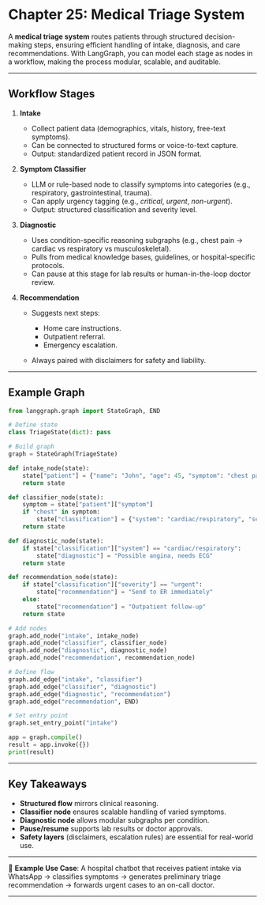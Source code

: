 # Chapter 25: Medical Triage System

A **medical triage system** routes patients through structured decision-making steps, ensuring efficient handling of intake, diagnosis, and care recommendations. With LangGraph, you can model each stage as nodes in a workflow, making the process modular, scalable, and auditable.

---

## Workflow Stages

1. **Intake**

   * Collect patient data (demographics, vitals, history, free-text symptoms).
   * Can be connected to structured forms or voice-to-text capture.
   * Output: standardized patient record in JSON format.

2. **Symptom Classifier**

   * LLM or rule-based node to classify symptoms into categories (e.g., respiratory, gastrointestinal, trauma).
   * Can apply urgency tagging (e.g., *critical*, *urgent*, *non-urgent*).
   * Output: structured classification and severity level.

3. **Diagnostic**

   * Uses condition-specific reasoning subgraphs (e.g., chest pain → cardiac vs respiratory vs musculoskeletal).
   * Pulls from medical knowledge bases, guidelines, or hospital-specific protocols.
   * Can pause at this stage for lab results or human-in-the-loop doctor review.

4. **Recommendation**

   * Suggests next steps:

     * Home care instructions.
     * Outpatient referral.
     * Emergency escalation.
   * Always paired with disclaimers for safety and liability.

---

## Example Graph

```python
from langgraph.graph import StateGraph, END

# Define state
class TriageState(dict): pass

# Build graph
graph = StateGraph(TriageState)

def intake_node(state):
    state["patient"] = {"name": "John", "age": 45, "symptom": "chest pain"}
    return state

def classifier_node(state):
    symptom = state["patient"]["symptom"]
    if "chest" in symptom:
        state["classification"] = {"system": "cardiac/respiratory", "severity": "urgent"}
    return state

def diagnostic_node(state):
    if state["classification"]["system"] == "cardiac/respiratory":
        state["diagnostic"] = "Possible angina, needs ECG"
    return state

def recommendation_node(state):
    if state["classification"]["severity"] == "urgent":
        state["recommendation"] = "Send to ER immediately"
    else:
        state["recommendation"] = "Outpatient follow-up"
    return state

# Add nodes
graph.add_node("intake", intake_node)
graph.add_node("classifier", classifier_node)
graph.add_node("diagnostic", diagnostic_node)
graph.add_node("recommendation", recommendation_node)

# Define flow
graph.add_edge("intake", "classifier")
graph.add_edge("classifier", "diagnostic")
graph.add_edge("diagnostic", "recommendation")
graph.add_edge("recommendation", END)

# Set entry point
graph.set_entry_point("intake")

app = graph.compile()
result = app.invoke({})
print(result)
```

---

## Key Takeaways

* **Structured flow** mirrors clinical reasoning.
* **Classifier node** ensures scalable handling of varied symptoms.
* **Diagnostic node** allows modular subgraphs per condition.
* **Pause/resume** supports lab results or doctor approvals.
* **Safety layers** (disclaimers, escalation rules) are essential for real-world use.

---

🔹 **Example Use Case**: A hospital chatbot that receives patient intake via WhatsApp → classifies symptoms → generates preliminary triage recommendation → forwards urgent cases to an on-call doctor.

---
